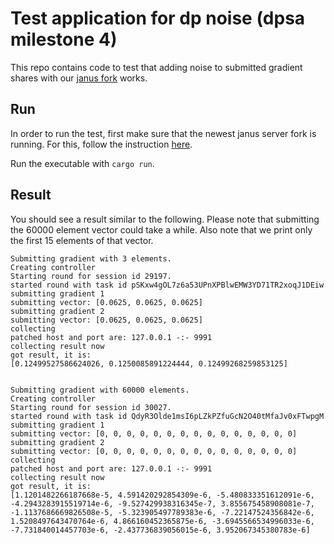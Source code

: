 
# Test application for dp noise (dpsa milestone 4)

This repo contains code to test that adding noise to submitted gradient shares with
our [janus fork](https://github.com/dpsa-project/janus/tree/dpsa-m4-release) works.

## Run
In order to run the test, first make sure that the newest janus server fork is running.
For this, follow the instruction [here](https://github.com/dpsa-project/dpsa4fl-testing-infrastructure).

Run the executable with `cargo run`.

## Result
You should see a result similar to the following. Please note that submitting the 60000 element
vector could take a while. Also note that we print only the first 15 elements of that vector.

```
Submitting gradient with 3 elements.
Creating controller
Starting round for session id 29197.
started round with task id pSKxw4gOL7z6a53UPnXPBlwEMW3YD71TR2xoqJ1DEiw
submitting gradient 1
submitting vector: [0.0625, 0.0625, 0.0625]
submitting gradient 2
submitting vector: [0.0625, 0.0625, 0.0625]
collecting
patched host and port are: 127.0.0.1 -:- 9991
collecting result now
got result, it is:
[0.12499527586624026, 0.1250085891224444, 0.12499268259853125]


Submitting gradient with 60000 elements.
Creating controller
Starting round for session id 30027.
started round with task id QdyR3Olde1msI6pLZkPZfuGcN2O40tMfaJv0xFTwpgM
submitting gradient 1
submitting vector: [0, 0, 0, 0, 0, 0, 0, 0, 0, 0, 0, 0, 0, 0, 0]
submitting gradient 2
submitting vector: [0, 0, 0, 0, 0, 0, 0, 0, 0, 0, 0, 0, 0, 0, 0]
collecting
patched host and port are: 127.0.0.1 -:- 9991
collecting result now
got result, it is:
[1.1201482266187668e-5, 4.591420292854309e-6, -5.480833351612091e-6, -4.2943283915519714e-6, -9.527429938316345e-7, 3.855675458908081e-7, -1.1137686669826508e-5, -5.323905497789383e-6, -7.22147524356842e-6, 1.5208497643470764e-6, 4.866160452365875e-6, -3.6945566534996033e-6, -7.731840014457703e-6, -2.437736839056015e-6, 3.952067345380783e-6]
```
